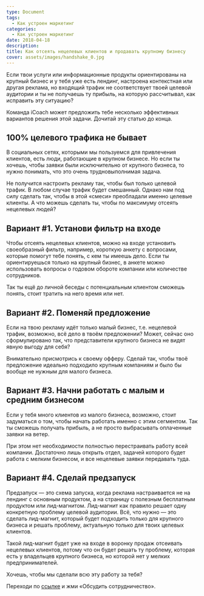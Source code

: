 ```yaml
---
type: Document
tags:
  - Как устроен маркетинг
categories:
  - Как устроен маркетинг
date: 2018-04-18
description: 
title: Как отсеять нецелевых клиентов и продавать крупному бизнесу
cover: assets/images/handshake_0.jpg
---
```

Если твои услуги или информационные продукты ориентированы на крупный бизнес и у тебя уже есть лендинг, настроена контекстная или другая реклама, но входящий трафик не соответствует твоей целевой аудитории и ты не получаешь ту прибыль, на которую рассчитывал, как исправить эту ситуацию?

Команда iCoach может предложить тебе несколько эффективных вариантов решения этой задачи. Дочитай эту статью до конца.

## 100% целевого трафика не бывает

В социальных сетях, которыми мы пользуемся для привлечения клиентов, есть люди, работающие в крупном бизнесе. Но если ты хочешь, чтобы заявки были исключительно от крупного бизнеса, то нужно понимать, что это очень трудновыполнимая задача. 

Не получится настроить рекламу так, чтобы был только целевой трафик. В любом случае трафик будет смешанный. Однако нам под силу сделать так, чтобы в этой «смеси» преобладали именно целевые клиенты. А что можешь сделать ты, чтобы по максимуму отсеять нецелевых людей?

## Вариант #1. Установи фильтр на входе

Чтобы отсеять нецелевых клиентов, можно на входе установить своеобразный фильтр, например, короткую анкету с вопросами, которые помогут тебе понять, с кем ты имеешь дело. Если ты ориентируешься только на крупный бизнес, в анкете можно использовать вопросы о годовом обороте компании или количестве сотрудников.

Так ты ещё до личной беседы с потенциальным клиентом сможешь понять, стоит тратить на него время или нет.

## Вариант #2. Поменяй предложение

Если на твою рекламу идёт только малый бизнес, т.е. нецелевой трафик, возможно, всё дело в твоём предложении? Может, сейчас оно сформулировано так, что представители крупного бизнеса не видят явную выгоду для себя?

Внимательно присмотрись к своему офферу. Сделай так, чтобы твоё предложение идеально подходило крупным компаниям и было бы вообще не нужным для малого бизнеса.

## Вариант #3. Начни работать с малым и средним бизнесом

Если у тебя много клиентов из малого бизнеса, возможно, стоит задуматься о том, чтобы начать работать именно с этим сегментом. Так ты сможешь получать прибыль, а не просто выбрасывать оплаченные заявки на ветер.

При этом нет необходимости полностью перестраивать работу всей компании. Достаточно лишь открыть отдел, задачей которого будет работа с мелким бизнесом, и все нецелевые заявки передавать туда.

## Вариант #4. Сделай предзапуск

Предзапуск — это схема запуска, когда реклама настраивается не на лендинг с основным продуктом, а на страницу с полезным бесплатным продуктом или лид-магнитом. Лид-магнит как правило решает одну конкретную проблему целевой аудитории. Всё, что нужно — это сделать лид-магнит, который будет подходить только для крупного бизнеса и решать проблему, актуальную только для твоих целевых клиентов. 

Такой лид-магнит будет уже на входе в воронку продаж отсеивать нецелевых клиентов, потому что он будет решать ту проблему, которая есть у владельцев крупного бизнеса, но которой нет у мелких предпринимателей.

Хочешь, чтобы мы сделали всю эту работу за тебя?

Переходи по [ссылке](https://goo.gl/NKFYdd) и жми «Обсудить сотрудничество».
